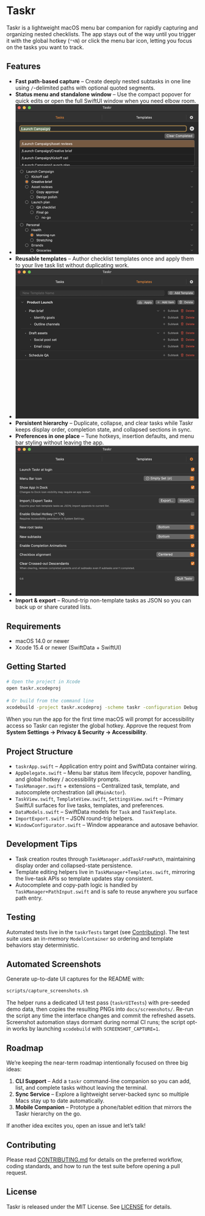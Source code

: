 # Taskr

Taskr is a lightweight macOS menu bar companion for rapidly capturing and organizing nested checklists. The app stays out of the way until you trigger it with the global hotkey (`⌃⌥N`) or click the menu bar icon, letting you focus on the tasks you want to track.

## Features
- **Fast path-based capture** – Create deeply nested subtasks in one line using `/`-delimited paths with optional quoted segments.
- **Status menu and standalone window** – Use the compact popover for quick edits or open the full SwiftUI window when you need elbow room.
- ![Tasks view screenshot](docs/screenshots/01-Tasks.png)
- **Reusable templates** – Author checklist templates once and apply them to your live task list without duplicating work.
- ![Templates view screenshot](docs/screenshots/02-Templates.png)
- **Persistent hierarchy** – Duplicate, collapse, and clear tasks while Taskr keeps display order, completion state, and collapsed sections in sync.
- **Preferences in one place** – Tune hotkeys, insertion defaults, and menu bar styling without leaving the app.
- ![Settings view screenshot](docs/screenshots/03-Settings.png)
- **Import & export** – Round-trip non-template tasks as JSON so you can back up or share curated lists.

## Requirements
- macOS 14.0 or newer
- Xcode 15.4 or newer (SwiftData + SwiftUI)

## Getting Started
```bash
# Open the project in Xcode
open taskr.xcodeproj

# Or build from the command line
xcodebuild -project taskr.xcodeproj -scheme taskr -configuration Debug build
```

When you run the app for the first time macOS will prompt for accessibility access so Taskr can register the global hotkey. Approve the request from **System Settings → Privacy & Security → Accessibility**.

## Project Structure
- `taskrApp.swift` – Application entry point and SwiftData container wiring.
- `AppDelegate.swift` – Menu bar status item lifecycle, popover handling, and global hotkey / accessibility prompts.
- `TaskManager.swift` + extensions – Centralized task, template, and autocomplete orchestration (all `@MainActor`).
- `TaskView.swift`, `TemplateView.swift`, `SettingsView.swift` – Primary SwiftUI surfaces for live tasks, templates, and preferences.
- `DataModels.swift` – SwiftData models for `Task` and `TaskTemplate`.
- `ImportExport.swift` – JSON round-trip helpers.
- `WindowConfigurator.swift` – Window appearance and autosave behavior.

## Development Tips
- Task creation routes through `TaskManager.addTaskFromPath`, maintaining display order and collapsed-state persistence.
- Template editing helpers live in `TaskManager+Templates.swift`, mirroring the live-task APIs so template updates stay consistent.
- Autocomplete and copy-path logic is handled by `TaskManager+PathInput.swift` and is safe to reuse anywhere you surface path entry.

## Testing
Automated tests live in the `taskrTests` target (see [Contributing](CONTRIBUTING.md)). The test suite uses an in-memory `ModelContainer` so ordering and template behaviors stay deterministic.

## Automated Screenshots
Generate up-to-date UI captures for the README with:

```bash
scripts/capture_screenshots.sh
```

The helper runs a dedicated UI test pass (`taskrUITests`) with pre-seeded demo data, then copies the resulting PNGs into `docs/screenshots/`. Re-run the script any time the interface changes and commit the refreshed assets.
Screenshot automation stays dormant during normal CI runs; the script opt-in works by launching `xcodebuild` with `SCREENSHOT_CAPTURE=1`.

## Roadmap
We’re keeping the near-term roadmap intentionally focused on three big ideas:

1. **CLI Support** – Add a `taskr` command-line companion so you can add, list, and complete tasks without leaving the terminal.
2. **Sync Service** – Explore a lightweight server-backed sync so multiple Macs stay up to date automatically.
3. **Mobile Companion** – Prototype a phone/tablet edition that mirrors the Taskr hierarchy on the go.

If another idea excites you, open an issue and let’s talk!

## Contributing
Please read [CONTRIBUTING.md](CONTRIBUTING.md) for details on the preferred workflow, coding standards, and how to run the test suite before opening a pull request.

## License
Taskr is released under the MIT License. See [LICENSE](LICENSE) for details.
